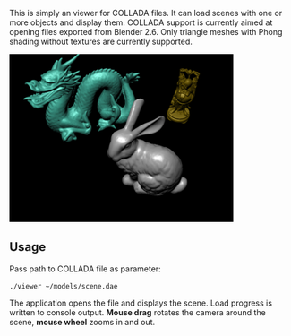 This is simply an viewer for COLLADA files. It can load scenes with one or
more objects and display them. COLLADA support is currently aimed at opening
files exported from Blender 2.6. Only triangle meshes with Phong shading
without textures are currently supported.

![Viewer](viewer.png)

Usage
-----

Pass path to COLLADA file as parameter:

    ./viewer ~/models/scene.dae

The application opens the file and displays the scene. Load progress is written
to console output. **Mouse drag** rotates the camera around the scene,
**mouse wheel** zooms in and out.
